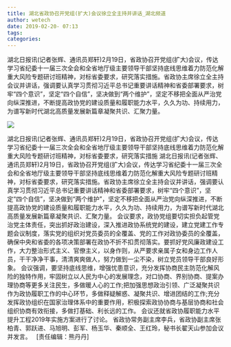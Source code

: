 ```yaml
---
title: 湖北省政协召开党组(扩大)会议徐立全主持并讲话_湖北频道
author: wetech
date: 2019-02-20- 07:13
tags: 
categories: 
---
```

湖北日报讯(记者张辉、通讯员郑轩)2月19日，省政协召开党组(扩大)会议，传达学习省纪委十一届三次全会和全省地厅级主要领导干部坚持底线思维着力防范化解重大风险专题研讨班精神，对标省委要求，研究落实措施。省政协主席徐立全主持会议并讲话，强调要认真学习贯彻习近平总书记重要讲话精神和省委部署要求，树牢“四个意识”，坚定“四个自信”，坚决做到“两个维护”，坚定不移把全面从严治党向纵深推进，不断提高政协党的建设质量和履职能力水平，久久为功、持续用力，为谱写新时代湖北高质量发展新篇章凝聚共识、汇聚力量。
<!-- more -->
                
<img align="center" border="0" src="http://p2.ifengimg.com/a/2016/0810/204c433878d5cf9size1_w16_h16.png" />
                
            
湖北日报讯(记者张辉、通讯员郑轩)2月19日，省政协召开党组(扩大)会议，传达学习省纪委十一届三次全会和全省地厅级主要领导干部坚持底线思维着力防范化解重大风险专题研讨班精神，对标省委要求，研究落实措施
湖北日报讯(记者张辉、通讯员郑轩)2月19日，省政协召开党组(扩大)会议，传达学习省纪委十一届三次全会和全省地厅级主要领导干部坚持底线思维着力防范化解重大风险专题研讨班精神，对标省委要求，研究落实措施。省政协主席徐立全主持会议并讲话，强调要认真学习贯彻习近平总书记重要讲话精神和省委部署要求，树牢“四个意识”，坚定“四个自信”，坚决做到“两个维护”，坚定不移把全面从严治党向纵深推进，不断提高政协党的建设质量和履职能力水平，久久为功、持续用力，为谱写新时代湖北高质量发展新篇章凝聚共识、汇聚力量。
会议要求，政协党组要切实担负起管党治党主体责任，突出抓好政治建设，深入推进政协系统党的建设，建立党建工作专题会议制度，落实党的组织对党员委员的全覆盖、党的工作对政协委员的全覆盖，确保中央和省委的各项决策部署在政协不折不扣贯彻落实。要抓好党风廉政建设工作，大力整治形式主义、官僚主义，以身作则，从严要求亲属子女和身边工作人员，干干净净干事，清清爽爽做人，努力做到一尘不染，树立党员领导干部良好形象。
会议强调，要坚持底线思维，增强忧患意识，充分发挥协商民主防范化解风险的独特作用，牢固树立以人民为中心的发展理念，对口协商、界别协商、提案办理协商等更多关注民生，多做暖人心的工作;把加强思想政治引领、广泛凝聚共识作为政协履职工作的中心环节，多做释疑解惑、凝聚共识、增进团结的工作;充分发挥政协组织在国家治理体系中的重要作用，积极探索政协协商与基层协商和社会组织协商有效衔接，多做打基础、利长远的工作。
会议还就省政协履职能力水平提升工程2019年实施方案进行了讨论。
省政协常务副主席李兵，省政协副主席张柏青、郭跃进、马旭明、彭军、杨玉华、秦顺全、王红玲，秘书长翟天山参加会议并发言。
 
[责任编辑：熊丹丹]
            
